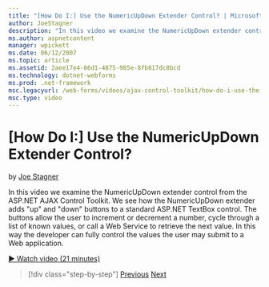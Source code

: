```yaml
---
title: "[How Do I:] Use the NumericUpDown Extender Control? | Microsoft Docs"
author: JoeStagner
description: "In this video we examine the NumericUpDown extender control from the ASP.NET AJAX Control Toolkit. We see how the NumericUpDown extender adds 'up' and 'down'..."
ms.author: aspnetcontent
manager: wpickett
ms.date: 06/12/2007
ms.topic: article
ms.assetid: 2aee17e4-06d1-4875-985e-8fb817dc8bcd
ms.technology: dotnet-webforms
ms.prod: .net-framework
msc.legacyurl: /web-forms/videos/ajax-control-toolkit/how-do-i-use-the-numericupdown-extender-control
msc.type: video
---
```

[How Do I:] Use the NumericUpDown Extender Control?
====================
by [Joe Stagner](https://github.com/JoeStagner)

In this video we examine the NumericUpDown extender control from the ASP.NET AJAX Control Toolkit. We see how the NumericUpDown extender adds "up" and "down" buttons to a standard ASP.NET TextBox control. The buttons allow the user to increment or decrement a number, cycle through a list of known values, or call a Web Service to retrieve the next value. In this way the developer can fully control the values the user may submit to a Web application.

[&#9654; Watch video (21 minutes)](https://channel9.msdn.com/Blogs/ASP-NET-Site-Videos/how-do-i-use-the-numericupdown-extender-control)

>[!div class="step-by-step"]
[Previous](how-do-i-use-the-pagingbulletedlist-extender-control.md)
[Next](how-do-i-use-the-aspnet-ajax-validatorcallout-extender.md)
